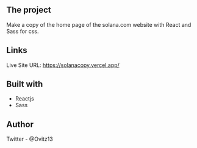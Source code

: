 ## The project
Make a copy of the home page of the solana.com website with React and Sass for css. 

## Links
Live Site URL: https://solanacopy.vercel.app/

## Built with
- Reactjs
- Sass

## Author
Twitter - @Ovitz13
